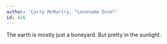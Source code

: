 ```yaml
---
author: 'Larry McMurtry, "Lonesome Dove"'
id: 426
---
```


The earth is mostly just a boneyard. But pretty in the sunlight.
